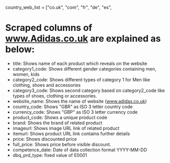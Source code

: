  country_web_list = ["co.uk", "com", "fr", "de", "es",

# Scraped columns of www.Adidas.co.uk are explained as below:

* title: Shows name of each product which reveals on the website
* category1_code: Shows different gender categories containing men, women, kids
* category2_code: Shows different types of category 1 for Men like clothing, shoes and accessories 
* category3_code: Shows second category based on category2_code like types of shoes, clothing or accessories.
* website_name: Shows the name of website (www.adidas.co.uk)
* country_code: Shows "GBR" as ISO 3 letter country code
* currency_code: Shows "GBP" as ISO 3 letter currency code
* product_code: Shows a unique product code
* brand: Shows the brand of related product
* imageurl: Shows image URL link of related product
* itemurl: Shows product URL link contains further details
* price: Shows discounted price
* full_price: Shows price before visible discount.
* competence_date: Date of data collection format YYYY-MM-DD
* dbq_prd_type: fixed value of E0001
